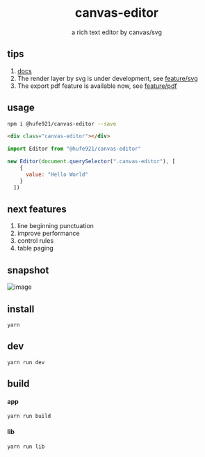 <h1 align="center">canvas-editor</h1>

<p align="center"> a rich text editor by canvas/svg</p>

## tips

1. [docs](https://hufe.club/canvas-editor-docs/)
2. The render layer by svg is under development, see [feature/svg](https://github.com/Hufe921/canvas-editor/tree/feature/svg)
3. The export pdf feature is available now, see [feature/pdf](https://github.com/Hufe921/canvas-editor/tree/feature/pdf)

## usage

```bash
npm i @hufe921/canvas-editor --save
```
```html
<div class="canvas-editor"></div>
```
```javascript
import Editor from "@hufe921/canvas-editor"

new Editor(document.querySelector(".canvas-editor"), [
    {
      value: "Hello World"
    }
  ])
```

## next features

1. line beginning punctuation
2. improve performance
3. control rules
4. table paging

## snapshot

![image](https://github.com/Hufe921/canvas-editor/blob/main/src/assets/snapshots/main_v0.9.28.png)

## install

`yarn`

## dev

`yarn run dev`

## build

#### app
`yarn run build`

#### lib
`yarn run lib`
